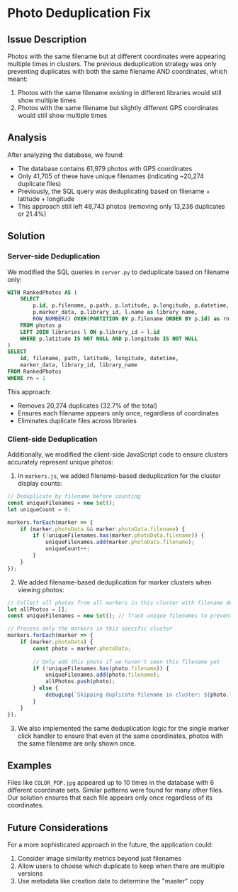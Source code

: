 # Photo Deduplication Fix

## Issue Description

Photos with the same filename but at different coordinates were appearing multiple times in clusters. The previous deduplication strategy was only preventing duplicates with both the same filename AND coordinates, which meant:

1. Photos with the same filename existing in different libraries would still show multiple times
2. Photos with the same filename but slightly different GPS coordinates would still show multiple times

## Analysis

After analyzing the database, we found:

- The database contains 61,979 photos with GPS coordinates
- Only 41,705 of these have unique filenames (indicating ~20,274 duplicate files)
- Previously, the SQL query was deduplicating based on filename + latitude + longitude
- This approach still left 48,743 photos (removing only 13,236 duplicates or 21.4%)

## Solution

### Server-side Deduplication

We modified the SQL queries in `server.py` to deduplicate based on filename only:

```sql
WITH RankedPhotos AS (
    SELECT 
        p.id, p.filename, p.path, p.latitude, p.longitude, p.datetime, 
        p.marker_data, p.library_id, l.name as library_name,
        ROW_NUMBER() OVER(PARTITION BY p.filename ORDER BY p.id) as rn
    FROM photos p
    LEFT JOIN libraries l ON p.library_id = l.id
    WHERE p.latitude IS NOT NULL AND p.longitude IS NOT NULL
)
SELECT 
    id, filename, path, latitude, longitude, datetime, 
    marker_data, library_id, library_name
FROM RankedPhotos
WHERE rn = 1
```

This approach:
- Removes 20,274 duplicates (32.7% of the total)
- Ensures each filename appears only once, regardless of coordinates
- Eliminates duplicate files across libraries

### Client-side Deduplication

Additionally, we modified the client-side JavaScript code to ensure clusters accurately represent unique photos:

1. In `markers.js`, we added filename-based deduplication for the cluster display counts:
```javascript
// Deduplicate by filename before counting
const uniqueFilenames = new Set();
let uniqueCount = 0;

markers.forEach(marker => {
    if (marker.photoData && marker.photoData.filename) {
        if (!uniqueFilenames.has(marker.photoData.filename)) {
            uniqueFilenames.add(marker.photoData.filename);
            uniqueCount++;
        }
    }
});
```

2. We added filename-based deduplication for marker clusters when viewing photos:
```javascript
// Collect all photos from all markers in this cluster with filename deduplication
let allPhotos = [];
const uniqueFilenames = new Set(); // Track unique filenames to prevent duplicates

// Process only the markers in this specific cluster
markers.forEach(marker => {
    if (marker.photoData) {
        const photo = marker.photoData;
        
        // Only add this photo if we haven't seen this filename yet
        if (!uniqueFilenames.has(photo.filename)) {
            uniqueFilenames.add(photo.filename);
            allPhotos.push(photo);
        } else {
            debugLog(`Skipping duplicate filename in cluster: ${photo.filename}`);
        }
    }
});
```

3. We also implemented the same deduplication logic for the single marker click handler to ensure that even at the same coordinates, photos with the same filename are only shown once.

## Examples

Files like `COLOR_POP.jpg` appeared up to 10 times in the database with 6 different coordinate sets. Similar patterns were found for many other files. Our solution ensures that each file appears only once regardless of its coordinates.

## Future Considerations

For a more sophisticated approach in the future, the application could:

1. Consider image similarity metrics beyond just filenames
2. Allow users to choose which duplicate to keep when there are multiple versions
3. Use metadata like creation date to determine the "master" copy
